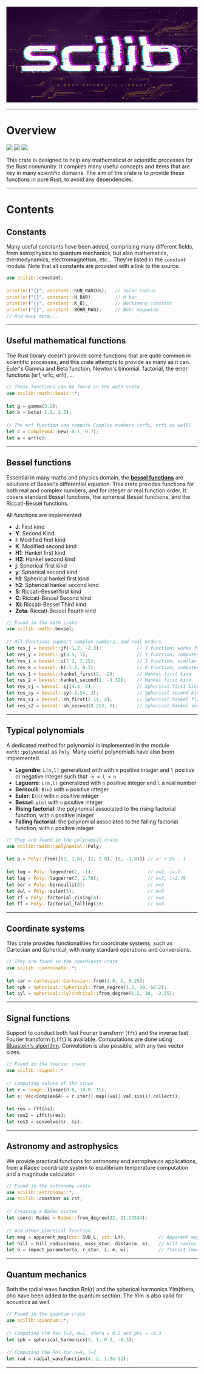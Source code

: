 
![](https://raw.githubusercontent.com/At0micBee/scilib/master/branding/Scilib.png)

---

# Overview

![](https://img.shields.io/docsrs/scilib?label=Tests&style=flat-square)
![](https://img.shields.io/crates/v/scilib?style=flat-square)
![](https://img.shields.io/crates/l/scilib?style=flat-square)

This crate is designed to help any mathematical or scientific processes for the Rust community. It compiles many useful concepts and items that are key in many scientific domains. The aim of the crate is to provide these functions in pure Rust, to avoid any dependencies.

---

# Contents

## Constants

Many useful constants have been added, comprising many different fields, from astrophysics to quantum mechanics, but also mathematics, thermodynamics, electromagnetism, etc... They're listed in the `constant` module. Note that all constants are provided with a link to the source.

```rust
use scilib::constant;

println!("{}", constant::SUN_RADIUS);   // Solar radius
println!("{}", constant::H_BAR);        // H bar
println!("{}", constant::K_B);          // Boltzmann constant
println!("{}", constant::BOHR_MAG);     // Bohr magneton
// And many more...
```

---

## Useful mathematical functions

The Rust library doesn't provide some functions that are quite common in scientific processes, and this crate attempts to provide as many as it can. Euler's Gamma and Beta function, Newton's binomial, factorial, the error functions (erf, erfc, erfi), ...

```rust
// These functions can be found in the math crate
use scilib::math::basic::*;

let g = gamma(3.2);
let b = beta(-1.2, 2.5);

// The erf function can compute Complex numbers (erfc, erfi as well)
let c = Complex64::new(-0.1, 0.7);
let e = erf(c);
```

---

## Bessel functions

Essential in many maths and physics domain, the **[bessel functions](https://en.wikipedia.org/wiki/Bessel_function)** are solutions of Bessel's differential equation. This crate provides functions for both real and complex numbers, and for integer or real function order. It covers standard Bessel functions, the spherical Bessel functions, and the Riccati-Bessel functions.

All functions are implemented:
- **J**: First kind
- **Y**: Second Kind
- **I**: Modified first kind
- **K**: Modified second kind
- **H1**: Hankel first kind
- **H2**: Hankel second kind
- **j**: Spherical first kind
- **y**: Spherical second kind
- **h1**: Spherical hankel first kind
- **h2**: Spherical hankel second kind
- **S**: Riccati-Bessel first kind
- **C**: Riccati-Bessel Second kind
- **Xi**: Riccati-Bessel Third kind
- **Zeta**: Riccati-Bessel Fourth kind

```rust
// Found in the math crate
use scilib::math::bessel;

// All functions support complex numbers, and real orders
let res_j = bessel::jf(-1.2, -2.3);             // J function; works for any input and order
let res_y = bessel::y(3.5, 1);                  // Y function; computes the limit for integer order
let res_i = bessel::i(7.2, 2.25);               // I function; similar to J
let res_k = bessel::k(-1.1, 0.5);               // K function; computes the limit for integer order
let res_1 = bessel::hankel_first(2, -2);        // Hankel first kind
let res_2 = bessel::hankel_second(1, -1.32);    // Hankel first kind
let res_sj = bessel::sj(4.4, 2);                // Spherical first kind
let res_sy = bessel::sy(-1.54, 3);              // Spherical second kind
let res_s1 = bessel::sh_first(2.11, 4);         // Spherical hankel first kind
let res_s2 = bessel::sh_second(0.253, 0);       // Spherical hankel second kind
```

---

## Typical polynomials

A dedicated method for polynomial is implemented in the module `math::polynomial` as `Poly`.
Many useful polynomials have also been implemented.

- **Legendre**: `L(n,l)` generalized with with `n` positive integer and `l` positive or negative integer such that `-n < l < n`
- **Laguerre**: `L(n,l)` generalized with `n` positive integer and `l` a real number
- **Bernoulli**: `B(n)` with `n` positive integer
- **Euler**: `E(n)` with `n` positive integer
- **Bessel**: `y(n)` with `n` positive integer
- **Rising factorial**: the polynomial associated to the rising factorial function, with `n` positive integer
- **Falling factorial**: the polynomial associated to the falling factorial function, with `n` positive integer

```rust
// They are found in the polynomial crate
use scilib::math::polynomial::Poly;

let p = Poly::from([(2, 1.0), (1, 2.0), (0, -1.0)]) // x² + 2x - 1

let leg = Poly::legendre(2, -1);                    // n=2, l=-1
let lag = Poly::laguerre(3, 2.78);                  // n=3, l=2.78
let ber = Poly::bernoulli(3);                       // n=3
let eul = Poly::euler(5);                           // n=5
let rf = Poly::factorial_rising(4);                 // n=4
let ff = Poly::factorial_falling(3);                // n=3
```

---

## Coordinate systems

This crate provides functionalities for coordinate systems, such as Cartesian and Spherical, with many standard operations and conversions.

```rust
// They are found in the coordinate crate
use scilib::coordinate::*;

let car = cartesian::Cartesian::from(2.0, 1, 0.25);
let sph = spherical::Spherical::from_degree(1.2, 30, 60.2);
let cyl = spherical::Cylindrical::from_degree(1.2, 30, -2.55);
```

---

## Signal functions

Support to conduct both fast Fourier transform (`fft`) and the inverse fast Fourier transform (`ifft`) is available. Computations are
done using [Bluestein's algorithm](https://en.wikipedia.org/wiki/Chirp_Z-transform#Bluestein.27s_algorithm). Convolution is also possible,
with any two vector sizes.

```rust
// Found in the fourier crate
use scilib::signal::*

// Computing values of the sinus
let r = range::linear(0.0, 10.0, 15);
let s: Vec<Complex64> = r.iter().map(|val| val.sin()).collect();

let res = fft(&s);
let res2 = ifft(&res);
let res3 = convolve(&r, &s);
```

---

## Astronomy and astrophysics

We provide practical functions for astronomy and astrophysics applications, from a Radec coordinate system to equilibrium temperature computation and a magnitude calculator.

```rust
// Found in the astronomy crate
use scilib::astronomy::*;
use scilib::constant as cst;

// Creating a Radec system
let coord: Radec = Radec::from_degree(32, 21.22534);

// And other practical function
let mag = apparent_mag(cst::SUN_L, cst::LY);            // Apparent mag of the Sun at 1 ly
let hill = hill_radius(mass, mass_star, distance, e);   // Hill radius
let b = impact_parameter(a, r_star, i, e, w);           // Transit impact parameter
```

---

## Quantum mechanics

Both the radial wave function Rnl(r) and the spherical harmonics Ylm(theta, phi) have been added to the quantum section. The Ylm is also valid for acoustics as well.

```rust
// Found in the quantum crate
use scilib::quantum::*;

// Computing Ylm for l=3, m=1, theta = 0.2 and phi = -0.3
let sph = spherical_harmonics(3, 1, 0.2, -0.3);

// Computing the Rnl for n=4, l=2
let rad = radial_wavefunction(4, 2, 1.3e-12);
```

---
